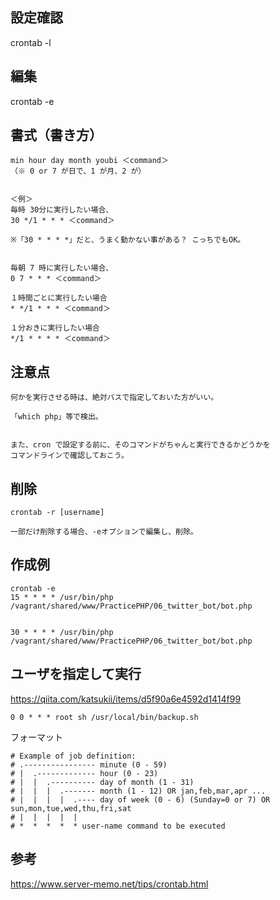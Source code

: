 ## 設定確認
crontab -l

## 編集
crontab -e

## 書式（書き方）
```
min hour day month youbi ＜command＞
（※ 0 or 7 が日で、1 が月、2 が）


＜例＞
毎時 30分に実行したい場合、
30 */1 * * * ＜command＞

※「30 * * * *」だと、うまく動かない事がある？ こっちでもOK。


毎朝 7 時に実行したい場合、
0 7 * * * ＜command＞

１時間ごとに実行したい場合
* */1 * * * ＜command＞

１分おきに実行したい場合
*/1 * * * * ＜command＞

```

## 注意点
```
何かを実行させる時は、絶対パスで指定しておいた方がいい。

「which php」等で検出。


また、cron で設定する前に、そのコマンドがちゃんと実行できるかどうかを
コマンドラインで確認しておこう。
```

## 削除
```
crontab -r [username]

一部だけ削除する場合、-eオプションで編集し、削除。
```


## 作成例
```
crontab -e
15 * * * * /usr/bin/php /vagrant/shared/www/PracticePHP/06_twitter_bot/bot.php


30 * * * * /usr/bin/php /vagrant/shared/www/PracticePHP/06_twitter_bot/bot.php
```


## ユーザを指定して実行
<https://qiita.com/katsukii/items/d5f90a6e4592d1414f99>  
```
0 0 * * * root sh /usr/local/bin/backup.sh
```
フォーマット
```
# Example of job definition:
# .---------------- minute (0 - 59)
# |  .------------- hour (0 - 23)
# |  |  .---------- day of month (1 - 31)
# |  |  |  .------- month (1 - 12) OR jan,feb,mar,apr ...
# |  |  |  |  .---- day of week (0 - 6) (Sunday=0 or 7) OR sun,mon,tue,wed,thu,fri,sat
# |  |  |  |  |
# *  *  *  *  * user-name command to be executed
```


## 参考
<https://www.server-memo.net/tips/crontab.html>  


